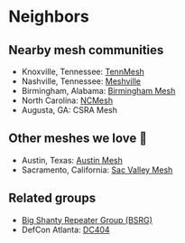 # Neighbors

## Nearby mesh communities

- Knoxville, Tennessee: [TennMesh](https://www.thecommschannel.com/tennmesh/index.html)
- Nashville, Tennessee: [Meshville](https://meshville.org/)
- Birmingham, Alabama: [Birmingham Mesh](https://birminghammesh.org/)
- North Carolina: [NCMesh](https://ncmesh.net/)
- Augusta, GA: CSRA Mesh

## Other meshes we love 💚

- Austin, Texas: [Austin Mesh](https://www.austinmesh.org/)
- Sacramento, California: [Sac Valley Mesh](https://www.sacvalleymesh.com/)

## Related groups

- [Big Shanty Repeater Group (BSRG)](https://bsrg.org/)
- DefCon Atlanta: [DC404](https://dc404.org/)
